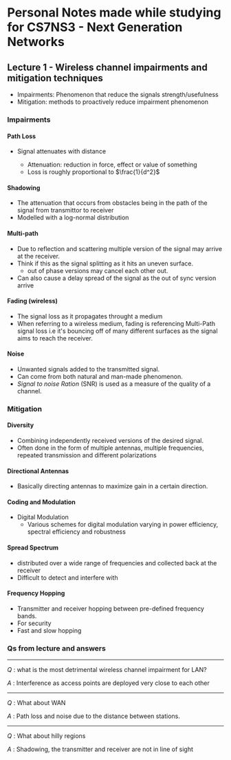 # Personal Notes made while studying for CS7NS3 - Next Generation Networks

## Lecture 1 - Wireless channel impairments and mitigation techniques

- Impairments: Phenomenon that reduce the signals strength/usefulness
- Mitigation: methods to proactively reduce impairment phenomenon

### Impairments

#### Path Loss

- Signal attenuates with distance

  - Attenuation: reduction in force, effect or value of something
  - Loss is roughly proportional to $\frac{1}{d^2}$

#### Shadowing

- The attenuation that occurs from obstacles being in the path of the signal from transmittor to receiver
- Modelled with a log-normal distribution

#### Multi-path

- Due to reflection and scattering multiple version of the signal may arrive at the receiver.
- Think if this as the signal splitting as it hits an uneven surface.
  - out of phase versions may cancel each other out.
- Can also cause a delay spread of the signal as the out of sync version arrive

#### Fading (wireless)

- The signal loss as it propagates throught a medium
- When referring to a wireless medium, fading is referencing Multi-Path signal loss i.e it's bouncing off of many different surfaces as the signal aims to reach the receiver.

#### Noise

- Unwanted signals added to the transmitted signal.
- Can come from both natural and man-made phenomenon.
- _Signal to noise Ration_ (SNR) is used as a measure of the quality of a channel.

### Mitigation

#### Diversity

- Combining independently received versions of the desired signal.
- Often done in the form of multiple antennas, multiple frequencies, repeated transmission and different polarizations

#### Directional Antennas

- Basically directing antennas to maximize gain in a certain direction.

#### Coding and Modulation

- Digital Modulation
  - Various schemes for digital modulation varying in power efficiency, spectral efficiency and robustness

#### Spread Spectrum

- distributed over a wide range of frequencies and collected back at the receiver
- Difficult to detect and interfere with

#### Frequency Hopping

- Transmitter and receiver hopping between pre-defined frequency bands.
- For security
- Fast and slow hopping

### Qs from lecture and answers

---

*Q* : what is the most detrimental wireless channel impairment for LAN?

*A* : Interference as access points are deployed very close to each other

---

*Q* : What about WAN

*A* : Path loss and noise due to the distance between stations.

---

*Q* : What about hilly regions

*A* : Shadowing, the transmitter and receiver are not in line of sight
